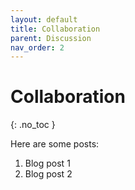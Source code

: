 ```yaml
---
layout: default
title: Collaboration
parent: Discussion
nav_order: 2
---
```


# Collaboration
{: .no_toc }

Here are some posts:

1. Blog post 1
2. Blog post 2
